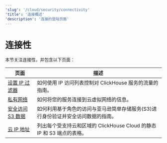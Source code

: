 ```yaml
---
'slug': '/cloud/security/connectivity'
'title': '连接概述'
'description': '连接的登陆页面'
---
```



# 连接性

本节关注连接性，并包含以下页面：

| 页面                                                                   | 描述                                                                                                                |
|----------------------------------------------------------------------|---------------------------------------------------------------------------------------------------------------------|
| [设置 IP 过滤器](/cloud/security/setting-ip-filters)          | 如何使用 IP 访问列表控制对 ClickHouse 服务的流量的指南。                                                               |
| [私有网络](/cloud/security/private-link-overview)               | 如何将您的服务连接到云虚拟网络的信息。                                                                                    |
| [安全访问 S3 数据](/cloud/security/secure-s3)                   | 如何利用基于角色的访问与亚马逊简单存储服务(S3)进行身份验证并安全访问数据的指南。                                       |
| [云 IP 地址](/manage/security/cloud-endpoints-api)              | 列出每个受支持云和区域的 ClickHouse Cloud 的静态 IP 和 S3 端点的表格。                                               |
